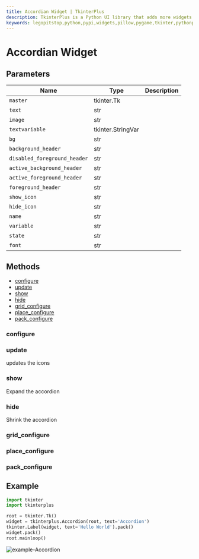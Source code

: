 ```yaml
---
title: Accordian Widget | TkinterPlus
description: TkinterPlus is a Python UI library that adds more widgets to Tkinter
keywords: legopitstop,python,pypi,widgets,pillow,pygame,tkinter,pythonpackage
---
```


<!-- TODO: Add type & desc from  https://github.com/legopitstop/tkinterplus/tree/main/tkinterplus/widgets -->

# Accordian Widget

## Parameters

| Name                         | Type              | Description |
| ---------------------------- | ----------------- | ----------- |
| `master`                     | tkinter.Tk        |             |
| `text`                       | str               |             |
| `image`                      | str               |             |
| `textvariable`               | tkinter.StringVar |             |
| `bg`                         | str               |             |
| `background_header`          | str               |             |
| `disabled_foreground_header` | str               |             |
| `active_background_header`   | str               |             |
| `active_foreground_header`   | str               |             |
| `foreground_header`          | str               |             |
| `show_icon`                  | str               |             |
| `hide_icon`                  | str               |             |
| `name`                       | str               |             |
| `variable`                   | str               |             |
| `state`                      | str               |             |
| `font`                       | str               |             |

## Methods

- [configure](#configure)
- [update](#update)
- [show](#show)
- [hide](#hide)
- [grid_configure](#grid_configure)
- [place_configure](#place_configure)
- [pack_configure](#pack_configure)

### configure

### update

updates the icons

### show

Expand the accordion

### hide

Shrink the accordion

### grid_configure

### place_configure

### pack_configure

## Example

```py
import tkinter
import tkinterplus

root = tkinter.Tk()
widget = tkinterplus.Accordion(root, text='Accordion')
tkinter.Label(widget, text='Hello World').pack()
widget.pack()
root.mainloop()
```

![example-Accordion](/images/example-Accordion.png)
